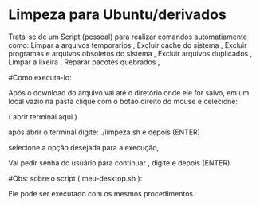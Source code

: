 # Limpeza para Ubuntu/derivados

Trata-se de um Script (pessoal) para realizar comandos automatiamente como:
Limpar a arquivos temporarios ,
Excluir cache do sistema ,
Excluir programas e arquivos obsoletos do sistema ,
Excluir arquivos duplicados ,
Limpar a lixeira ,
Reparar pacotes quebrados ,

#Como executa-lo:

Após o download do arquivo vai até o diretório onde ele for salvo,
em um local vazio na pasta clique com o botão direito do mouse e celecione:

 ( abrir terminal aqui )

após abrir o terminal digite: ./limpeza.sh  e depois (ENTER)
 
selecione a opção desejada para a execução,

Vai pedir senha do usuário para continuar , digite e depois (ENTER).

#Obs: sobre o script ( meu-desktop.sh ):

Ele pode ser executado com os mesmos procedimentos.
